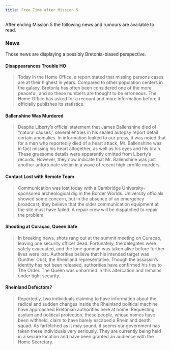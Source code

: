 ```yaml
---
title: Free Time after Mission 5
---
```


After ending Mission 5 the following news and rumours are available to read.

### News
Those news are displaying a possibly Bretonia-biased perspective.

#### Disappearances Trouble HO
> Today in the Home Office, a report stated that missing persons cases are at their highest in years. Compared to other population centers in the galaxy, Bretonia has often been considered one of the more peaceful, and so these numbers are thought to be erroneous. The Home Office has asked for a recount and more information before it officially publishes its statistics.

#### Ballenshine Was Murdered
> Despite Liberty’s official statement that James Ballenshine died of “natural causes,” several entries in his sealed autopsy report detail certain anomalies. In information leaked to our press, it was noted that for a man who reportedly died of a heart attack, Mr. Ballenshine was in fact missing his heart altogether, as well as his eyes and his brain. These gruesome details were apparently omitted from Liberty’s records. However, they now indicate that Mr. Ballenshine was just another unfortunate victim in a wave of recent high-profile murders.

#### Contact Lost with Remote Team
> Communication was lost today with a Cambridge University-sponsored archeological dig in the Border Worlds. University officials showed some concern, but in the absence of an emergency broadcast, they believe that the older communication equipment at the site must have failed. A repair crew will be dispatched to repair the problem.

#### Shooting at Curaçao, Queen Safe
> In breaking news, shots rang out at the summit meeting on Curaçao, leaving one security officer dead. Fortunately, the delegates were safely evacuated, and the lone gunman was taken alive before further lives were lost. Authorities believe that his intended target was Gunther Obst, the Rheinland representative. Though the assassin’s identity has not been released, authorities have confirmed his ties to The Order. The Queen was unharmed in this altercation and remains under tight security.

#### Rheinland Defectors?
> Reportedly, two individuals claiming to have information about the radical and sudden changes inside the Rheinland political machine have approached Bretonian authorities here at home. Requesting asylum and political protection, these people, whose names have been withheld, claim to have barely escaped a Rheinland death squad. As farfetched as it may sound, it seems our government has taken these individuals very seriously. They are currently being held in a secure location and have been granted an audience with the Home Secretary.
